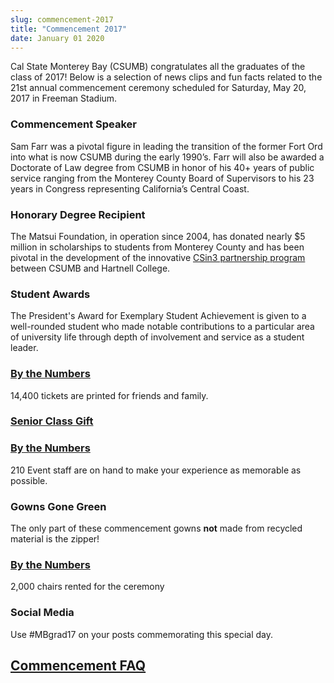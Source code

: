 ```yaml
---
slug: commencement-2017
title: "Commencement 2017"
date: January 01 2020
---
```


<p>Cal State Monterey Bay (CSUMB) congratulates all the graduates of the class of 2017! Below is a selection of news clips and fun facts related to the 21st annual commencement ceremony scheduled for Saturday, May 20, 2017 in Freeman Stadium.</p><h3>Commencement Speaker</h3><p>Sam Farr was a pivotal figure in leading the transition of the former Fort Ord into what is now CSUMB during the early 1990’s. Farr will also be awarded a Doctorate of Law degree from CSUMB in honor of his 40+ years of public service ranging from the Monterey County Board of Supervisors to his 23 years in Congress representing California’s Central Coast.</p><h3>Honorary Degree Recipient</h3><p>The Matsui Foundation, in operation since 2004, has donated nearly $5 million in scholarships to students from Monterey County and has been pivotal in the development of the innovative <a href="https://sites.google.com/site/csitin3/">CSin3 partnership program</a> between CSUMB and Hartnell College.</p><h3>Student Awards</h3><p>The President's Award for Exemplary Student Achievement is given to a well-rounded student who made notable contributions to a particular area of university life through depth of involvement and service as a student leader.</p><h3><a href='https://csumb.edu/news/commencement-2017-numbers'>By the Numbers</a></h3><p>14,400 tickets are printed for friends and family.</p><h3><a href='https://donate.csumb.edu/senior-class-gift'>Senior Class Gift</a></h3><h3><a href='https://csumb.edu/news/commencement-2017-numbers'>By the Numbers</a></h3><p>210 Event staff are on hand to make your experience as memorable as possible.</p><h3>Gowns Gone Green</h3><p>The only part of these commencement gowns <strong>not</strong> made from recycled material is the zipper!</p><h3><a href='https://csumb.edu/news/commencement-2017-numbers'>By the Numbers</a></h3><p>2,000 chairs rented for the ceremony</p><h3>Social Media</h3><p>Use #MBgrad17 on your posts commemorating this special day.</p><h2><a href='https://csumb.edu/commencement'>Commencement FAQ</a></h2>

